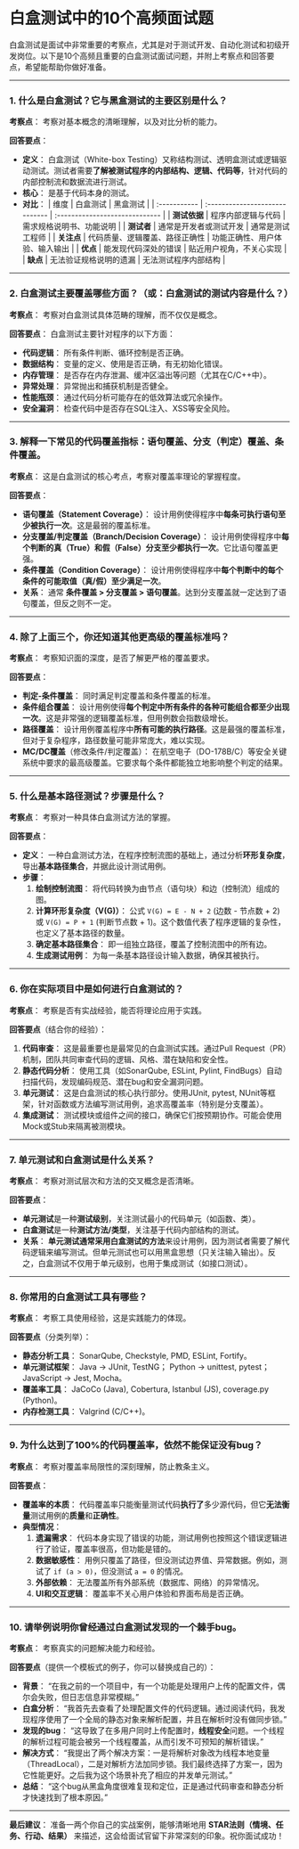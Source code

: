 # 白盒测试中的10个高频面试题


白盒测试是面试中非常重要的考察点，尤其是对于测试开发、自动化测试和初级开发岗位。以下是10个高频且重要的白盒测试面试问题，并附上考察点和回答要点，希望能帮助你做好准备。

---

### 1. 什么是白盒测试？它与黑盒测试的主要区别是什么？

**考察点**： 考察对基本概念的清晰理解，以及对比分析的能力。

**回答要点**：
- **定义**： 白盒测试（White-box Testing）又称结构测试、透明盒测试或逻辑驱动测试。测试者需要**了解被测试程序的内部结构、逻辑、代码等**，针对代码的内部控制流和数据流进行测试。
- **核心**： 是基于代码本身的测试。
- **对比**：
    | 维度         | 白盒测试                       | 黑盒测试                       |
    | :----------- | :----------------------------- | :----------------------------- |
    | **测试依据** | 程序内部逻辑与代码             | 需求规格说明书、功能说明       |
    | **测试者**   | 通常是开发者或测试开发         | 通常是测试工程师               |
    | **关注点**   | 代码质量、逻辑覆盖、路径正确性 | 功能正确性、用户体验、输入输出 |
    | **优点**     | 能发现代码深处的错误           | 贴近用户视角，不关心实现       |
    | **缺点**     | 无法验证规格说明的遗漏         | 无法测试程序内部结构           |

---

### 2. 白盒测试主要覆盖哪些方面？（或：白盒测试的测试内容是什么？）

**考察点**： 考察对白盒测试具体范畴的理解，而不仅仅是概念。

**回答要点**：
白盒测试主要针对程序的以下方面：
- **代码逻辑**： 所有条件判断、循环控制是否正确。
- **数据结构**： 变量的定义、使用是否正确，有无初始化错误。
- **内存管理**： 是否存在内存泄漏、缓冲区溢出等问题（尤其在C/C++中）。
- **异常处理**： 异常抛出和捕获机制是否健全。
- **性能瓶颈**： 通过代码分析可能存在的低效算法或冗余操作。
- **安全漏洞**： 检查代码中是否存在SQL注入、XSS等安全风险。

---

### 3. 解释一下常见的代码覆盖指标：语句覆盖、分支（判定）覆盖、条件覆盖。

**考察点**： 这是白盒测试的核心考点，考察对覆盖率理论的掌握程度。

**回答要点**：
- **语句覆盖（Statement Coverage）**： 设计用例使得程序中**每条可执行语句至少被执行一次**。这是最弱的覆盖标准。
- **分支覆盖/判定覆盖（Branch/Decision Coverage）**： 设计用例使得程序中**每个判断的真（True）和假（False）分支至少都执行一次**。它比语句覆盖更强。
- **条件覆盖（Condition Coverage）**： 设计用例使得程序中**每个判断中的每个条件的可能取值（真/假）至少满足一次**。
- **关系**： 通常 **条件覆盖 > 分支覆盖 > 语句覆盖**。达到分支覆盖就一定达到了语句覆盖，但反之则不一定。

---

### 4. 除了上面三个，你还知道其他更高级的覆盖标准吗？

**考察点**： 考察知识面的深度，是否了解更严格的覆盖要求。

**回答要点**：
- **判定-条件覆盖**： 同时满足判定覆盖和条件覆盖的标准。
- **条件组合覆盖**： 设计用例使得**每个判定中所有条件的各种可能组合都至少出现一次**。这是非常强的逻辑覆盖标准，但用例数会指数级增长。
- **路径覆盖**： 设计用例覆盖程序中**所有可能的执行路径**。这是最强的覆盖标准，但对于复杂程序，路径数量可能非常庞大，难以实现。
- **MC/DC覆盖**（修改条件/判定覆盖）： 在航空电子（DO-178B/C）等安全关键系统中要求的最高级覆盖。它要求每个条件都能独立地影响整个判定的结果。

---

### 5. 什么是基本路径测试？步骤是什么？

**考察点**： 考察对一种具体白盒测试方法的掌握。

**回答要点**：
- **定义**： 一种白盒测试方法，在程序控制流图的基础上，通过分析**环形复杂度**，导出**基本路径集合**，并据此设计测试用例。
- **步骤**：
    1.  **绘制控制流图**： 将代码转换为由节点（语句块）和边（控制流）组成的图。
    2.  **计算环形复杂度（V(G)）**： 公式 `V(G) = E - N + 2` (边数 - 节点数 + 2) 或 `V(G) = P + 1` (判断节点数 + 1)。这个数值代表了程序逻辑的复杂性，也定义了基本路径的数量。
    3.  **确定基本路径集合**： 即一组独立路径，覆盖了控制流图中的所有边。
    4.  **生成测试用例**： 为每一条基本路径设计输入数据，确保其被执行。

---

### 6. 你在实际项目中是如何进行白盒测试的？

**考察点**： 考察是否有实战经验，能否将理论应用于实践。

**回答要点**（结合你的经验）：
1.  **代码审查**： 这是最重要也是最常见的白盒测试实践。通过Pull Request（PR）机制，团队共同审查代码的逻辑、风格、潜在缺陷和安全性。
2.  **静态代码分析**： 使用工具（如SonarQube, ESLint, Pylint, FindBugs）自动扫描代码，发现编码规范、潜在bug和安全漏洞问题。
3.  **单元测试**： 这是白盒测试的核心执行部分。使用JUnit, pytest, NUnit等框架，针对函数或方法编写测试用例，追求高覆盖率（特别是分支覆盖）。
4.  **集成测试**： 测试模块或组件之间的接口，确保它们按预期协作。可能会使用Mock或Stub来隔离被测模块。

---

### 7. 单元测试和白盒测试是什么关系？

**考察点**： 考察对测试层次和方法的交叉概念是否清晰。

**回答要点**：
- **单元测试**是一种**测试级别**，关注测试最小的代码单元（如函数、类）。
- **白盒测试**是一种**测试方法/类型**，关注基于代码内部结构的测试。
- **关系**： **单元测试通常采用白盒测试的方法**来设计用例，因为测试者需要了解代码逻辑来编写测试。但单元测试也可以用黑盒思想（只关注输入输出）。反之，白盒测试不仅用于单元级别，也用于集成测试（如接口测试）。

---

### 8. 你常用的白盒测试工具有哪些？

**考察点**： 考察工具使用经验，这是实践能力的体现。

**回答要点**（分类列举）：
- **静态分析工具**： SonarQube, Checkstyle, PMD, ESLint, Fortify。
- **单元测试框架**： Java -> JUnit, TestNG； Python -> unittest, pytest； JavaScript -> Jest, Mocha。
- **覆盖率工具**： JaCoCo (Java), Cobertura, Istanbul (JS), coverage.py (Python)。
- **内存检测工具**： Valgrind (C/C++)。

---

### 9. 为什么达到了100%的代码覆盖率，依然不能保证没有bug？

**考察点**： 考察对覆盖率局限性的深刻理解，防止教条主义。

**回答要点**：
- **覆盖率的本质**： 代码覆盖率只能衡量测试代码**执行了**多少源代码，但它**无法衡量**测试用例的**质量**和**正确性**。
- **典型情况**：
    1.  **遗漏需求**： 代码本身实现了错误的功能，测试用例也按照这个错误逻辑进行了验证，覆盖率很高，但功能是错的。
    2.  **数据敏感性**： 用例只覆盖了路径，但没测试边界值、异常数据。例如，测试了 `if (a > 0)`，但没测试 `a = 0` 的情况。
    3.  **外部依赖**： 无法覆盖所有外部系统（数据库、网络）的异常情况。
    4.  **UI和交互逻辑**： 覆盖率不关心用户体验和界面布局是否正确。

---

### 10. 请举例说明你曾经通过白盒测试发现的一个棘手bug。

**考察点**： 考察真实的问题解决能力和经验。

**回答要点**（提供一个模板式的例子，你可以替换成自己的）：
- **背景**： “在我之前的一个项目中，有一个功能是处理用户上传的配置文件，偶尔会失败，但日志信息非常模糊。”
- **白盒分析**： “我首先去查看了处理配置文件的代码逻辑。通过阅读代码，我发现程序使用了一个全局的静态对象来解析配置，并且在解析时没有做同步锁。”
- **发现的bug**： “这导致了在多用户同时上传配置时，**线程安全**问题。一个线程的解析过程可能会被另一个线程覆盖，从而引发不可预知的解析错误。”
- **解决方式**： “我提出了两个解决方案：一是将解析对象改为线程本地变量（ThreadLocal），二是对解析方法加同步锁。我们最终选择了方案一，因为它性能更好。之后我为这个场景补充了相应的并发单元测试。”
- **总结**： “这个bug从黑盒角度很难复现和定位，正是通过代码审查和静态分析才快速找到了根本原因。”

---

**最后建议**： 准备一两个你自己的实战案例，能够清晰地用 **STAR法则（情境、任务、行动、结果）** 来描述，这会给面试官留下非常深刻的印象。祝你面试成功！